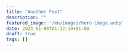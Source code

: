 ```yaml
---
title: "Another Post"
description: ""
featured_image: '/en/images/hero-image.webp'
date: 2023-01-08T01:12:19+01:00
draft: true
tags: []
---
```


